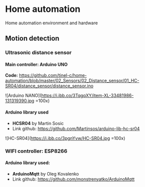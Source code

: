 # Home automation
Home automation environment and hardware



## Motion detection

###  Ultrasonic distance sensor

#### Main controller: Arduino UNO

**Code:** https://github.com/tinel-c/home-automation/blob/master/02_Sensors/02_Distance_sensor/01_HC-SR04/distance_sensor/distance_sensor.ino

![Arduino NANO](https://i.ibb.co/3TqgqXY/item-XL-33481986-131319390.jpg =100x)

#### Arduino library used

- **HCSR04** by Martin Sosic
- Link github: https://github.com/Martinsos/arduino-lib-hc-sr04

![HC-SR04](https://i.ibb.co/3pgnYvw/HC-SR04.jpg =100x)

### WIFI controller: ESP8266

#### Arduino library used:

- **ArduinoMqtt** by Oleg Kovalenko
- Link github: https://github.com/monstrenyatko/ArduinoMqtt